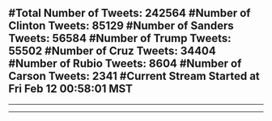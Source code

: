 #Total Number of Tweets: 242564 
#Number of Clinton Tweets: 85129
#Number of Sanders Tweets: 56584
#Number of Trump Tweets: 55502
#Number of Cruz Tweets: 34404
#Number of Rubio Tweets: 8604
#Number of Carson Tweets: 2341
#Current Stream Started at Fri Feb 12 00:58:01 MST
---
---
---

